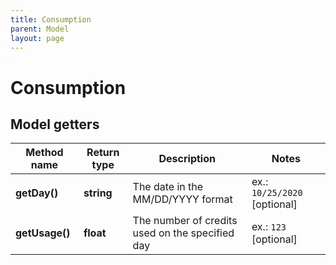 ```yaml
---
title: Consumption
parent: Model
layout: page
---
```


# Consumption

## Model getters

Method name | Return type | Description | Notes
------------ | ------------- | ------------- | -------------
**getDay()** | **string** | The date in the MM/DD/YYYY format | ex.: `10/25/2020` [optional]
**getUsage()** | **float** | The number of credits used on the specified day | ex.: `123` [optional]


